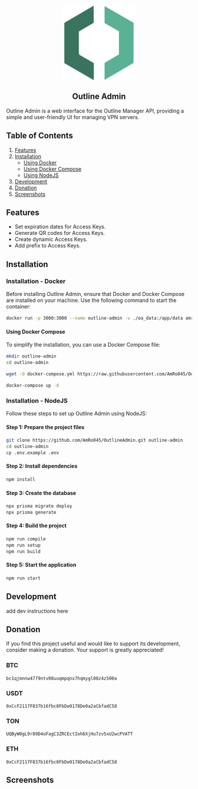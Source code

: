 <p align="center"> 
    <img src=".github/logo.svg" width="200" alt="Outline Logo"> 
</p>

<h2 align="center">Outline Admin</h2>

Outline Admin is a web interface for the Outline Manager API, providing a simple and user-friendly UI for managing VPN servers.

## Table of Contents

1. [Features](#features)
2. [Installation](#installation)
   - [Using Docker](#installation---docker)
   - [Using Docker Compose](#using-docker-compose)
   - [Using NodeJS](#installation---nodejs)
3. [Development](#development)
4. [Donation](#donation)
5. [Screenshots](#screenshots)

## Features

- Set expiration dates for Access Keys.
- Generate QR codes for Access Keys.
- Create dynamic Access Keys.
- Add prefix to Access Keys.

## Installation

### Installation - Docker

Before installing Outline Admin, ensure that Docker and Docker Compose are installed on your machine. Use the following command to start the container:

```bash
docker run -p 3000:3000 --name outline-admin -v ./oa_data:/app/data amro045/outline-admin:latest
```

#### Using Docker Compose

To simplify the installation, you can use a Docker Compose file:

```bash
mkdir outline-admin
cd outline-admin
```

```bash
wget -O docker-compose.yml https://raw.githubusercontent.com/AmRo045/OutlineAdmin/main/docker-compose.yml
```

```bash
docker-compose up -d
```

### Installation - NodeJS

Follow these steps to set up Outline Admin using NodeJS:

#### Step 1: Prepare the project files

```bash
git clone https://github.com/AmRo045/OutlineAdmin.git outline-admin
cd outline-admin
cp .env.example .env
```

#### Step 2: Install dependencies

```bash
npm install
```

#### Step 3: Create the database

```bash
npx prisma migrate deploy 
npx prisma generate
```

#### Step 4: Build the project

```bash
npm run compile
npm run setup 
npm run build
```

#### Step 5: Start the application

```bash
npm run start
```

## Development

add dev instructions here

## Donation

If you find this project useful and would like to support its development, consider making a donation. Your support is greatly appreciated!

### BTC

```
bc1qjmnnw4779ntv08uuqmpqnx7hqmygl08z4z500a
```

### USDT

```
0xCcF2117F837b16fbc0FbDe0178De0a2aCbfadC58
```

### TON

```
UQByW0gL9r89D4oFagC3ZRCEctIoh6XjHu7zv5xU2wcPVATT
```

### ETH

```
0xCcF2117F837b16fbc0FbDe0178De0a2aCbfadC58
```

## Screenshots

